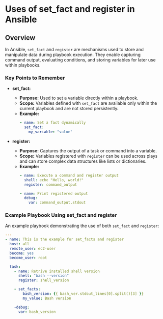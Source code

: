 # Uses of set_fact and register in Ansible

## Overview
In Ansible, `set_fact` and `register` are mechanisms used to store and manipulate data during playbook execution. They enable capturing command output, evaluating conditions, and storing variables for later use within playbooks.

### Key Points to Remember

- **set_fact:**
  - **Purpose:** Used to set a variable directly within a playbook.
  - **Scope:** Variables defined with `set_fact` are available only within the current playbook and are not stored persistently.
  - **Example:**
    ```yaml
    - name: Set a fact dynamically
      set_fact:
        my_variable: "value"
    ```
  
- **register:**
  - **Purpose:** Captures the output of a task or command into a variable.
  - **Scope:** Variables registered with `register` can be used across plays and can store complex data structures like lists or dictionaries.
  - **Example:**
    ```yaml
    - name: Execute a command and register output
      shell: echo "Hello, world!"
      register: command_output

    - name: Print registered output
      debug:
        var: command_output.stdout
    ```

### Example Playbook Using set_fact and register
An example playbook demonstrating the use of both `set_fact` and `register`:

```yaml
---
- name: This is the example for set_facts and register
  host: all
  remote_user: ec2-user
  become: yes
  become_user: root

  task:
    - name: Retrive installed shell version
      shell: "bash --version"
      register: shell_version

    - set_facts:
        bash_version: {{ bash_ver.stdout_lines[0].split()[3] }}
        my_value: Bash version

    -debug:
      var: bash_version

```

